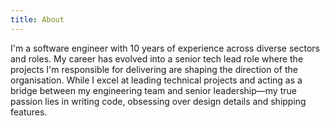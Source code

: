 ```yaml
---
title: About
---
```


<p class="text-sm text-muted-foreground text-pretty">
I'm a software engineer with 10 years of experience across diverse sectors and roles. My career has evolved into a senior tech lead role where the projects I'm responsible for delivering are shaping the direction of the organisation. While I excel at leading technical projects and acting as a bridge between my engineering team and senior leadership—my true passion lies in writing <span class="underline decoration-wavy decoration-destructive underline-offset-2">code</span>, obsessing over design details and shipping features.
</p>
